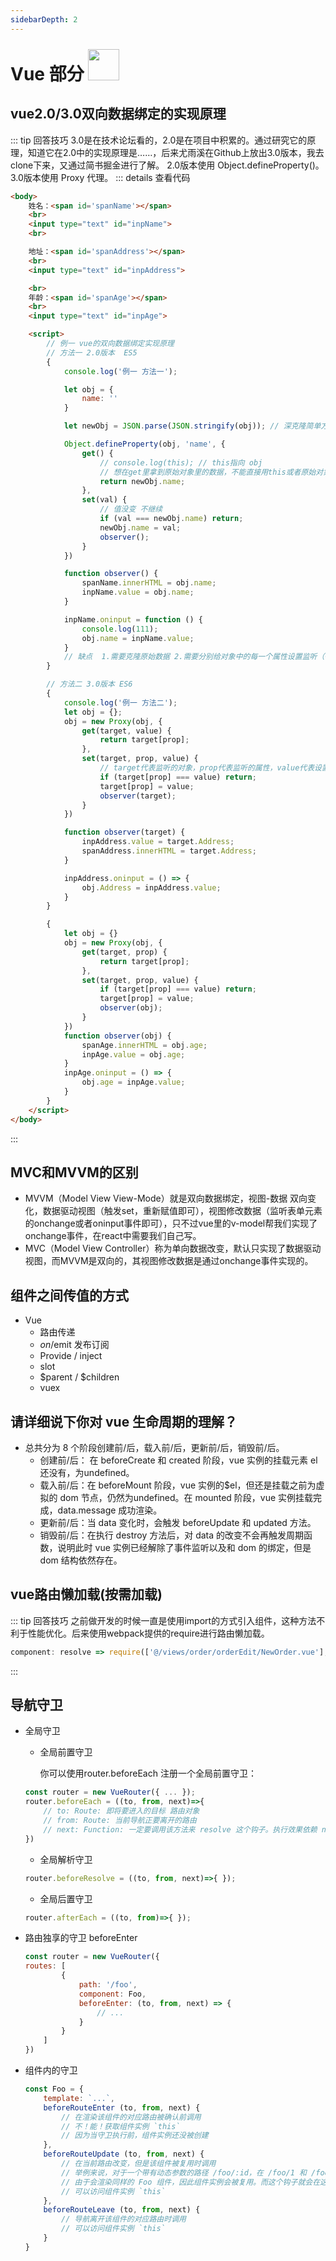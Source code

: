 ```yaml
---
sidebarDepth: 2
---
```


# Vue 部分 <img src='/images/icons/groot.png' width='50' style='margin-top:-15px'> 

## vue2.0/3.0双向数据绑定的实现原理
::: tip 回答技巧
3.0是在技术论坛看的，2.0是在项目中积累的。通过研究它的原理，知道它在2.0中的实现原理是……，后来尤雨溪在Github上放出3.0版本，我去clone下来，又通过简书掘金进行了解。
2.0版本使用 Object.defineProperty()。
3.0版本使用 Proxy 代理。
::: details 查看代码
``` html
<body>
    姓名：<span id='spanName'></span>
    <br>
    <input type="text" id="inpName">
    <br>

    地址：<span id='spanAddress'></span>
    <br>
    <input type="text" id="inpAddress">

    <br>
    年龄：<span id='spanAge'></span>
    <br>
    <input type="text" id="inpAge">

    <script>
        // 例一 vue的双向数据绑定实现原理
        // 方法一 2.0版本  ES5 
        {
            console.log('例一 方法一');

            let obj = {
                name: ''
            }

            let newObj = JSON.parse(JSON.stringify(obj)); // 深克隆简单方法

            Object.defineProperty(obj, 'name', {
                get() {
                    // console.log(this); // this指向 obj
                    // 想在get里拿到原始对象里的数据，不能直接用this或者原始对象名，因为在这样用的时候就又会触发get，会死循环，栈溢出
                    return newObj.name;
                },
                set(val) {
                    // 值没变 不继续
                    if (val === newObj.name) return;
                    newObj.name = val;
                    observer();
                }
            })

            function observer() {
                spanName.innerHTML = obj.name;
                inpName.value = obj.name;
            }

            inpName.oninput = function () {
                console.log(111);
                obj.name = inpName.value;
            }
            // 缺点  1.需要克隆原始数据 2.需要分别给对象中的每一个属性设置监听（循环）3.在Vue data中 初始化对象时没设置属性名的时候没法监听到
        }

        // 方法二 3.0版本 ES6
        {
            console.log('例一 方法二');
            let obj = {};
            obj = new Proxy(obj, {
                get(target, value) {
                    return target[prop];
                },
                set(target, prop, value) {
                    // target代表监听的对象，prop代表监听的属性，value代表设置的新值
                    if (target[prop] === value) return;
                    target[prop] = value;
                    observer(target);
                }
            })

            function observer(target) {
                inpAddress.value = target.Address;
                spanAddress.innerHTML = target.Address;
            }

            inpAddress.oninput = () => {
                obj.Address = inpAddress.value;
            }
        }

        {
            let obj = {}
            obj = new Proxy(obj, {
                get(target, prop) {
                    return target[prop];
                },
                set(target, prop, value) {
                    if (target[prop] === value) return;
                    target[prop] = value;
                    observer(obj);
                }
            })
            function observer(obj) {
                spanAge.innerHTML = obj.age;
                inpAge.value = obj.age;
            }
            inpAge.oninput = () => {
                obj.age = inpAge.value;
            }
        }
    </script>
</body>
```
:::

## MVC和MVVM的区别
- MVVM（Model View View-Mode）就是双向数据绑定，视图-数据 双向变化，数据驱动视图（触发set，重新赋值即可），视图修改数据（监听表单元素的onchange或者oninput事件即可），只不过vue里的v-model帮我们实现了onchange事件，在react中需要我们自己写。
- MVC（Model View Controller）称为单向数据改变，默认只实现了数据驱动视图，而MVVM是双向的，其视图修改数据是通过onchange事件实现的。

## 组件之间传值的方式
- Vue 
    - 路由传递
    - $on/$emit 发布订阅
    - Provide / inject
    - slot
    - $parent / $children
    - vuex
<!-- - React
    - 属性
    - 发布订阅
    - React createContext
    - redux / react-redux / mobix / dva -->

## 请详细说下你对 vue 生命周期的理解？
- 总共分为 8 个阶段创建前/后，载入前/后，更新前/后，销毁前/后。
    - 创建前/后： 在 beforeCreate 和 created 阶段，vue 实例的挂载元素 el 还没有，为undefined。
    - 载入前/后：在 beforeMount 阶段，vue 实例的$el，但还是挂载之前为虚拟的 dom 节点，仍然为undefined。在 mounted 阶段，vue 实例挂载完成，data.message 成功渲染。
    - 更新前/后：当 data 变化时，会触发 beforeUpdate 和 updated 方法。
    - 销毁前/后：在执行 destroy 方法后，对 data 的改变不会再触发周期函数，说明此时 vue 实例已经解除了事件监听以及和 dom 的绑定，但是 dom 结构依然存在。

## vue路由懒加载(按需加载)
::: tip 回答技巧
之前做开发的时候一直是使用import的方式引入组件，这种方法不利于性能优化。后来使用webpack提供的require进行路由懒加载。
```js
component: resolve => require(['@/views/order/orderEdit/NewOrder.vue'], resolve);   
```
::: 

## 导航守卫
- 全局守卫
    - 全局前置守卫

        你可以使用router.beforeEach 注册一个全局前置守卫：
    ``` js
    const router = new VueRouter({ ... });
    router.beforeEach = ((to, from, next)=>{
        // to: Route: 即将要进入的目标 路由对象
        // from: Route: 当前导航正要离开的路由
        // next: Function: 一定要调用该方法来 resolve 这个钩子。执行效果依赖 next 方法的调用参数。确保要调用 next 方法，否则钩子就不会被 resolved。
    })
    ```
    - 全局解析守卫
    ``` js
    router.beforeResolve = ((to, from, next)=>{ });
    ``` 
    - 全局后置守卫
    ``` js
    router.afterEach = ((to, from)=>{ });
    ```
        
- 路由独享的守卫 beforeEnter
    ``` js
    const router = new VueRouter({
    routes: [
            {
                path: '/foo',
                component: Foo,
                beforeEnter: (to, from, next) => {
                    // ...
                }
            }
        ]
    })
    ```
- 组件内的守卫
    ``` js
    const Foo = {
        template: `...`,
        beforeRouteEnter (to, from, next) {
            // 在渲染该组件的对应路由被确认前调用
            // 不！能！获取组件实例 `this`
            // 因为当守卫执行前，组件实例还没被创建
        },
        beforeRouteUpdate (to, from, next) {
            // 在当前路由改变，但是该组件被复用时调用
            // 举例来说，对于一个带有动态参数的路径 /foo/:id，在 /foo/1 和 /foo/2 之间跳转的时候，
            // 由于会渲染同样的 Foo 组件，因此组件实例会被复用。而这个钩子就会在这个情况下被调用。
            // 可以访问组件实例 `this`
        },
        beforeRouteLeave (to, from, next) {
            // 导航离开该组件的对应路由时调用
            // 可以访问组件实例 `this`
        }
    }
    ```